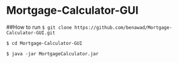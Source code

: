 # Mortgage-Calculator-GUI
##How to run
`$ git clone https://github.com/benawad/Mortgage-Calculator-GUI.git`

`$ cd Mortgage-Calculator-GUI`

`$ java -jar MortgageCalculator.jar`
